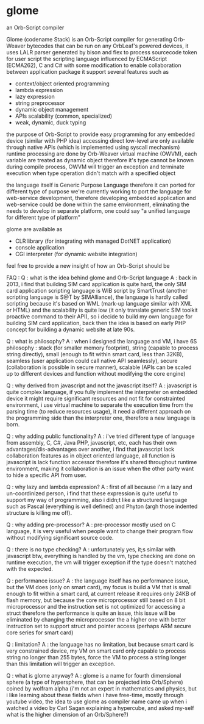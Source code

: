 # glome
an Orb-Script compiler


Glome (codename Stack) is an Orb-Script compiler for generating Orb-Weaver bytecodes that can be run on any OrbLeaf's powered devices,
it uses LALR parser generated by bison and flex to process sourcecode token for user script
the scripting language influenced by ECMAScript (ECMA262), C and C# with some modification 
to enable collaboration between application package
it support several features such as 
 * context/object oriented programming
 * lambda expression
 * lazy expression
 * string preprocessor
 * dynamic object management
 * APIs scalability (common, specialized)
 * weak, dynamic, duck typing
 
the purpose of Orb-Script to provide easy programming for any embedded device (similar with PHP idea)
accessing direct low-level are only available through native APIs (which is implemented using syscall mechanism)
runtime processing are done by Orb-Weaver virtual machine (OWVM), each variable are treated as dynamic object therefore
it's type cannot be known during compile process, OWVM will trigger an exception and terminate execution
when type operation didn't match with a specified object

the language itself is Generic Purpose Language therefore it can ported for different type of purpose
we're currently working to port the language for web-service development, therefore developing
embedded application and web-service could be done within the same environment, eliminating the needs
to develop in separate platform, one could say "a unified language for different type of platform"

glome are available as
 * CLR library (for integrating with managed DotNET application)
 * console application
 * CGI interpreter (for dynamic website integration)

feel free to provide a new insight of how an Orb-Script should be


FAQ : 
Q : what is the idea behind glome and Orb-Script language
A : back in 2013, i find that building SIM card application is quite hard, the only SIM card application scripting language is WIB script by SmartTrust (another scripting language is S@T by SIMAlliance), the language is hardly called scripting because it's based on WML (mark-up language similar with XML or HTML) and the scalability is quite low (it only translate generic SIM toolkit proactive command to their API), so i decide to build my own language for building SIM card application, back then the idea is based on early PHP concept for building a dynamic website at late 90s.

Q : what is philosophy? 
A : when i designed the language and VM, i have 6S philosophy : stack (for smaller memory footprint), string (capable to process string directly), small (enough to fit within smart card, less than 32KB), seamless (user application could call native API seamlessly), secure (collaboration is possible in secure manner), scalable (APIs can be scaled up to different devices and function without modifying the core engine)

Q : why derived from javascript and not the javascript itself?
A : javascript is quite complex language, if you fully implement the interpreter on embedded device it might require significant resources and not fit for constrainted environment, i use virtual machine to separate the execution time from the parsing time (to reduce resources usage), it need a different approach on the programming side than the interpreter one, therefore a new language is born.

Q : why adding public functionality?
A : i've tried different type of language from assembly, C, C#, Java PHP, javascript, etc, each has their own advantages/dis-advantages over another, i find that javascript lack collaboration features as in object oriented language, all function is javascript is lack function accessor therefore it's shared throughout runtime environment, making it collaboration is an issue when the other party want to hide a specific API from user.

Q : why lazy and lambda expression?
A : first of all because i'm a lazy and un-coordinized person, i find that these expression is quite useful to support my way of programming, also i didn;t like a structured language such as Pascal (everything is well defined) and Phyton (argh those indented structure is killing me off).

Q : why adding pre-processor?
A : pre-processor mostly used on C language, it is very useful when people want to change their program flow without modifying significant source code.

Q : there is no type checking?
A : unfortunately yes, it;s similar with javascript btw, everything is handled by the vm, type checking are done on runtime execution, the vm will trigger exception if the type doesn't matched with the expected.

Q : performance issue?
A : the language itself has no performance issue, but the VM does (only on smart card), my focus is build a VM that is small enough to fit within a smart card, at current release it requires only 24KB of flash memory, but because the core microprocessor still based on 8 bit microprocessor and the instruction set is not optimized for accessing a struct therefore the performance is quite an issue, this issue will be eliminated by changing the microprocessor the a higher one with better instruction set to support struct and pointer access (perhaps ARM secure core series for smart card)

Q : limitation?
A : the language has no limitation, but because smart card is very constrained device, my VM on smart card only capable to process string no longer than 255 bytes, force the VM to process a string longer than this limitation will trigger an exception.

Q : what is glome anyway?
A : glome is a name for fourth dimensional sphere (a type of hypersphere, that can be projected into Orb/Sphere) coined by wolfram alpha (i'm not an expert in mathematics and physics, but i like learning about these fields when i have free-time, mostly through youtube video, the idea to use glome as compiler name came up when i watched a video by Carl Sagan explaining a hypercube, and asked my-self what is the higher dimension of an Orb/Sphere?)
